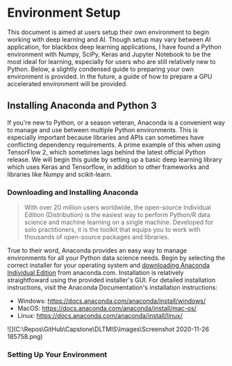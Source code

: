 # Environment Setup

This document is aimed at users setup their own environment to begin working with deep learning and AI. Though setup may vary between AI application, for blackbox deep learning applications, I have found a Python environment with Numpy, SciPy, Keras and Jupyter Notebook to be the most ideal for learning, especially for users who are still relatively new to Python. Below, a slightly condensed guide to preparing your own environment is provided. In the future, a guide of how to prepare a GPU accelerated environment will be provided.

## Installing Anaconda and Python 3

If you're new to Python, or a season veteran, Anaconda is a convenient way to manage and use between multiple Python environments. This is especially important because libraries and APIs can sometimes have conflicting dependency requirements. A prime example of this when using TensorFlow 2, which sometimes lags behind the latest official Python release. We will begin this guide by setting up a basic deep learning library which uses Keras and Tensorflow, in addition to other frameworks and libraries like Numpy and scikit-learn.

### Downloading and Installing Anaconda

> With over 20 million users worldwide, the open-source Individual Edition (Distribution) is the easiest way to perform Python/R data science and  machine learning on a single machine. Developed for solo practitioners,  it is the toolkit that equips you to work with thousands of open-source  packages and libraries.

True to their word, Anaconda provides an easy way to manage environments for all your Python data science needs. Begin by selecting the correct installer for your operating system and [downloading Anaconda Individual Edition](https://www.anaconda.com/products/individual) from anaconda.com. Installation is relatively straightfoward using the provided installer's GUI. For detailed installation instructions, visit the Anaconda Documentation's installation instructions:

- Windows: https://docs.anaconda.com/anaconda/install/windows/
- MacOS: https://docs.anaconda.com/anaconda/install/mac-os/
- Linux: https://docs.anaconda.com/anaconda/install/linux/

![](C:\Repos\GitHub\Capstone\DLTMIS\Images\Screenshot 2020-11-26 185758.png)

### Setting Up Your Environment

